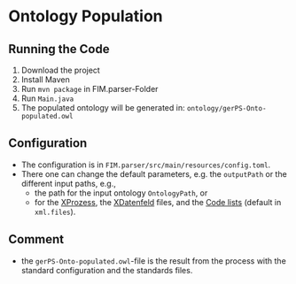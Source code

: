 # Ontology Population

## Running the Code
1. Download the project 
2. Install Maven
3. Run `mvn package` in FIM.parser-Folder
3. Run `Main.java`
4. The populated ontology will be generated in: `ontology/gerPS-Onto-populated.owl`

## Configuration
- The configuration is in `FIM.parser/src/main/resources/config.toml`. 
- There one can change the default parameters, e.g. the `outputPath` or the different input paths, e.g.,
    - the path for the input ontology `OntologyPath`, or 
    - for the [XProzess](https://www.xrepository.de/details/urn:xoev-de:mv:em:standard:xprozess), the [XDatenfeld](https://www.xrepository.de/details/urn:xoev-de:fim:standard:xdatenfelder) files, and the [Code lists](https://www.xoev.de/xoev/xoev-produkte/codelisten-handbuch-18762) (default in `xml.files`).

## Comment
* the `gerPS-Onto-populated.owl`-file is the result from the process with the standard configuration and the standards files.
